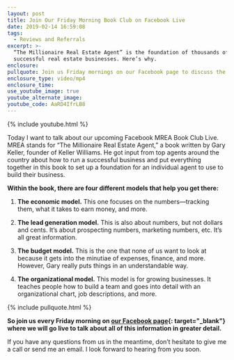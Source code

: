 ```yaml
---
layout: post
title: Join Our Friday Morning Book Club on Facebook Live
date: 2019-02-14 16:59:08
tags:
  - Reviews and Referrals
excerpt: >-
  “The Millionaire Real Estate Agent” is the foundation of thousands of
  successful real estate businesses. Here’s why.
enclosure:
pullquote: Join us Friday mornings on our Facebook page to discuss the book.
enclosure_type: video/mp4
enclosure_time:
use_youtube_image: true
youtube_alternate_image:
youtube_code: AaRD4IfrLB8
---
```


{% include youtube.html %}

Today I want to talk about our upcoming Facebook MREA Book Club Live. MREA stands for “The Millionaire Real Estate Agent,” a book written by Gary Keller, founder of Keller Williams. He got input from top agents around the country about how to run a successful business and put everything together in this book to set up a foundation for an individual agent to use to build their business.

**Within the book, there are four different models that help you get there:**

1. **The economic model.** This one focuses on the numbers—tracking them, what it takes to earn money, and more.

2. **The lead generation model.** This is also about numbers, but not dollars and cents. It’s about prospecting numbers, marketing numbers, etc. It’s all great information.

3. **The budget model.** This is the one that none of us want to look at because it gets into the minutiae of expenses, finance, and more. However, Gary really puts things in an understandable way.

4. **The organizational model.** This model is for growing businesses. It teaches people how to build a team and goes into detail with an organizational chart, job descriptions, and more.

{% include pullquote.html %}

**So join us every Friday morning on [our Facebook page](https://www.facebook.com/pg/jenbrownrealestate){: target="_blank"} where we will go live to talk about all of this information in greater detail.**

If you have any questions from us in the meantime, don’t hesitate to give me a call or send me an email. I look forward to hearing from you soon.